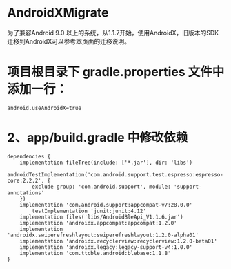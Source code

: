 # AndroidXMigrate
为了兼容Android 9.0 以上的系统，从1.1.7开始，使用AndroidX，旧版本的SDK迁移到AndroidX可以参考本页面的迁移说明。

# 项目根目录下 gradle.properties 文件中添加一行：  
```
android.useAndroidX=true
```
# 2、app/build.gradle 中修改依赖  
```
dependencies {
    implementation fileTree(include: ['*.jar'], dir: 'libs')
    androidTestImplementation('com.android.support.test.espresso:espresso-core:2.2.2', {
        exclude group: 'com.android.support', module: 'support-annotations'
    })
    implementation 'com.android.support:appcompat-v7:28.0.0'
        testImplementation 'junit:junit:4.12'
    implementation files('libs/AndroidBleApi_V1.1.6.jar')
    implementation 'androidx.appcompat:appcompat:1.2.0'
    implementation 'androidx.swiperefreshlayout:swiperefreshlayout:1.2.0-alpha01'
    implementation 'androidx.recyclerview:recyclerview:1.2.0-beta01'
    implementation 'androidx.legacy:legacy-support-v4:1.0.0'
    implementation 'com.ttcble.android:blebase:1.1.8'
}
```
